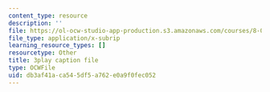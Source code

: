 ```yaml
---
content_type: resource
description: ''
file: https://ol-ocw-studio-app-production.s3.amazonaws.com/courses/8-01sc-classical-mechanics-fall-2016/db3af41aca545df5a762e0a9f0fec052_1AJbVRQTZlA.vtt
file_type: application/x-subrip
learning_resource_types: []
resourcetype: Other
title: 3play caption file
type: OCWFile
uid: db3af41a-ca54-5df5-a762-e0a9f0fec052
---
```


